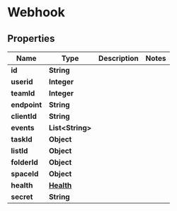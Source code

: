 

# Webhook


## Properties

| Name | Type | Description | Notes |
|------------ | ------------- | ------------- | -------------|
|**id** | **String** |  |  |
|**userid** | **Integer** |  |  |
|**teamId** | **Integer** |  |  |
|**endpoint** | **String** |  |  |
|**clientId** | **String** |  |  |
|**events** | **List&lt;String&gt;** |  |  |
|**taskId** | **Object** |  |  |
|**listId** | **Object** |  |  |
|**folderId** | **Object** |  |  |
|**spaceId** | **Object** |  |  |
|**health** | [**Health**](Health.md) |  |  |
|**secret** | **String** |  |  |



